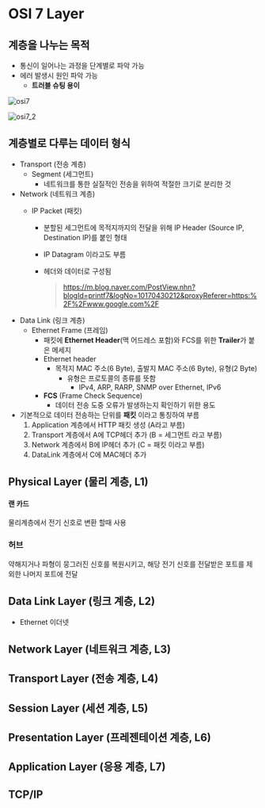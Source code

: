 # OSI 7 Layer

## 계층을 나누는 목적

- 통신이 일어나는 과정을 단계별로 파악 가능
- 에러 발생시 원인 파악 가능
  - **트러블 슈팅 용이**

![osi7](https://1.bp.blogspot.com/-wtMZmsd3Wdw/W5Y8_ZlJzvI/AAAAAAAAAew/70nsmVdODV47cWgVAVOqFA6_0uGo0LunACLcBGAs/s640/%25EA%25B7%25B8%25EB%25A6%25BC4.PNG)

![osi7_2](https://media.vlpt.us/images/xldksps4/post/980fe5d0-fcfe-4395-9148-0a110475ba26/image.png)



## 계층별로 다루는 데이터 형식

- Transport (전송 계층)
  - Segment (세그먼트)
    - 네트워크를 통한 실질적인 전송을 위하여 적절한 크기로 분리한 것
- Network (네트워크 계층)
  - IP Packet (패킷)
    
    - 분할된 세그먼트에 목적지까지의 전달을 위해 IP Header (Source IP, Destination IP)를 붙인 형태
    
    - IP Datagram 이라고도 부름
    
    - 헤더와 데이터로 구성됨
    
      > https://m.blog.naver.com/PostView.nhn?blogId=printf7&logNo=10170430212&proxyReferer=https:%2F%2Fwww.google.com%2F
- Data Link (링크 계층)
  - Ethernet Frame (프레임)
    - 패킷에 **Ethernet Header**(맥 어드레스 포함)와 FCS를 위한 **Trailer**가 붙은 메세지
    - Ethernet header
      - 목적지 MAC 주소(6 Byte), 출발지 MAC 주소(6 Byte), 유형(2 Byte)
        - 유형은 프로토콜의 종류를 뜻함
          - IPv4, ARP, RARP, SNMP over Ethernet, IPv6
    - **FCS** (Frame Check Sequence)
      - 데이터 전송 도중 오류가 발생하는지 확인하기 위한 용도
- 기본적으로 데이터 전송하는 단위를 **패킷** 이라고 통칭하여 부름
  1. Application 계층에서 HTTP 패킷 생성 (A라고 부름)
  2. Transport 계층에서 A에 TCP헤더 추가 (B = 세그먼트 라고 부름)
  3. Network 계층에서 B에 IP헤더 추가 (C = 패킷 이라고 부름)
  4. DataLink 계층에서 C에 MAC헤더 추가



## Physical Layer (물리 계층, L1)

#### 랜 카드

 물리계층에서 전기 신호로 변환 할때 사용

### 허브

약해지거나 파형이 뭉그러진 신호를 복원시키고, 해당 전기 신호를 전달받은 포트를 제외한 나머지 포트에 전달



## Data Link Layer (링크 계층, L2)

- Ethernet 이더넷



## Network Layer (네트워크 계층, L3)



## Transport Layer (전송 계층, L4)



## Session Layer (세션 계층, L5)



## Presentation Layer (프레젠테이션 계층, L6)



## Application Layer (응용 계층, L7)





## TCP/IP

